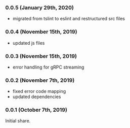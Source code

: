 ### 0.0.5 (January 29th, 2020)

- migrated from tslint to eslint and restructured src files

### 0.0.4 (November 15th, 2019)

- updated js files

### 0.0.3 (November 15th, 2019)

- error handling for gRPC streaming

### 0.0.2 (November 7th, 2019)

- fixed error code mapping
- updated dependencies

### 0.0.1 (October 7th, 2019)

Initial share.
